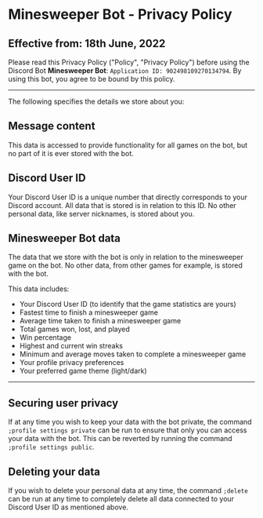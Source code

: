 # Minesweeper Bot - Privacy Policy
## Effective from: 18th June, 2022

Please read this Privacy Policy ("Policy", "Privacy Policy") before using the Discord Bot **Minesweeper Bot**: `Application ID: 902498109270134794`. By using this bot, you agree to be bound by this policy.

---
The following specifies the details we store about you:

## Message content
This data is accessed to provide functionality for all games on the bot, but no part of it is ever stored with the bot.

## Discord User ID
Your Discord User ID is a unique number that directly corresponds to your Discord account. All data that is stored is in relation to this ID. No other personal data, like server nicknames, is stored about you.

## Minesweeper Bot data
The data that we store with the bot is only in relation to the minesweeper game on the bot. No other data, from other games for example, is stored with the bot.

This data includes:

- Your Discord User ID (to identify that the game statistics are yours)
- Fastest time to finish a minesweeper game
- Average time taken to finish a minesweeper game
- Total games won, lost, and played
- Win percentage
- Highest and current win streaks
- Minimum and average moves taken to complete a minesweeper game
- Your profile privacy preferences
- Your preferred game theme (light/dark)

---
## Securing user privacy
If at any time you wish to keep your data with the bot private, the command `;profile settings private` can be run to ensure that only you can access your data with the bot. This can be reverted by running the command `;profile settings public`.

## Deleting your data
If you wish to delete your personal data at any time, the command `;delete` can be run at any time to completely delete all data connected to your Discord User ID as mentioned above.